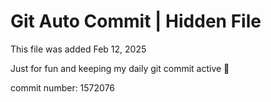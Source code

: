 # Git Auto Commit | Hidden File

This file was added Feb 12, 2025

Just for fun and keeping my daily git commit active 🤪

commit number: 1572076

